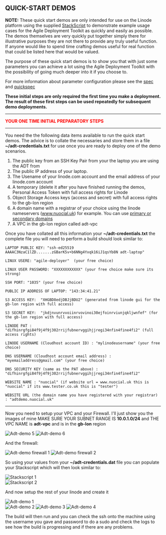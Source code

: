 ## QUICK-START DEMOS  

**NOTE:** These quick start demos are only intended for use on the Linode platform using the supplied [StackScript](https://cloud.linode.com/stackscripts/635271) to demonstrate example usage cases for the Agile Deployment Toolkit as quickly and easily as possible.  The demos themselves are very quickly put together simply there for illustrative purposes they are not there to provide any truly useful function. If anyone would like to spend time crafting demos useful for real function that could be listed here that would be valued. 

The purpose of these quick start demos is to show you that with just some parameters you can achieve a lot using the Agile Deployment Toolkit with the possibility of going much deeper into it if you choose to.

For more information about parameter configuration please see the [spec](https://github.com/wintersys-projects/adt-build-machine-scripts/blob/main/templatedconfigurations/specification.md) and [quickspec](https://github.com/wintersys-projects/adt-build-machine-scripts/blob/main/templatedconfigurations/quick_specification.dat)

**These initial steps are only required the first time you make a deployment. The result of these first steps can be used repeatedly for subsequent demo deployments.** 

--------------------------
<span style="color:red">**YOUR ONE TIME INITIAL PREPARATORY STEPS**</span>

--------------------------

You need the the following data items available to run the quick start demos. The advice is to collate the necessaries and store them in a file **~/adt-credentials.txt** for use once you are ready to deploy one of the demo scenarios. 

1. The public key from an SSH Key Pair from your the laptop you are using the ADT from
3. The public IP address of your laptop. 
4. The Usename of your linode.com account and the email address of your linode.com account
5. A temporary (delete it after you have finished running the demos, Personal Access Token with full access rights for Linode
6. Object Storage Access keys (access and secret) with full access rights to the gb-lon region
7. A domain name with a registrar of your choice using the linode nameservers (www.nuocial.uk) for example. You can use [primary or secondary domains](https://techdocs.akamai.com/cloud-computing/docs/create-a-domain)
8. A VPC in the gb-lon region called adt-vpc

Once you have collated all this information your **~/adt-credentials.txt** the complete file you will need to perform a build should look similar to:

````LAPTOP PUBLIC KEY: "ssh-ed25519 AAAAC3NzaC1lZD.......zGBarK5v+b6NNg4Yxqk16iJ1qsYb8N adt-laptop"````  

````LINUX USERE: "agile-deployer"  (your free choice)````  

````LINUX USER PASSWORD: "XXXXXXXXXXXX" (your free choice make sure its strong)```` 

````SSH PORT: "1035" (your free choice)````  

````PUBLIC IP ADDRESS OF LAPTOP: "143:34:41.21"````

````S3 ACCESS KEY:  "XHGBD8edjDBJjBDU2" (generated from linode gui for the gb-lon region with full access)````  

````S3 SECRET KEY:  "jkdjnvunrvvoiinrvovinoi30ejfoinrviunjqkljwnfef" (for the gb-lon region with full access)````  

````LINODE PAT : "difhinrgfgi84f9j4f9j302rrijfubnervggihjjregi34nfin4fine4fi2" (full access rights)````  

````LINODE USERNAME (Cloudhost account ID) : "mylinodeusername" (your free choice)````  

````DNS USERNAME (Cloudhost account email address) : "myemailaddress@gmail.com" (your free choice)````  

````DNS SECURITY KEY (same as the PAT above) : "difhinrgfgi84f9j4f9j302rrijfubnervggihjjregi34nfin4fine4fi2"````  

````WEBSITE NAME : "nuocial" (if website url = www.nuocial.uk this is "nuocial" if its www.tester.co.uk this is "tester")````  

````WEBSITE URL (the domain name you have registered with your registrar) : "adtdemo.nuocial.uk"````  

----------------------------

Now you need to setup your VPC and your Firewall. I'll just show you the images of mine
MAKE SURE YOUR SUBNET RANGE IS **10.0.1.0/24** and THE VPC NAME is **adt-vpc** and is in the **gb-lon** region  

![](images/adt-demo5.png "Adt-demo 5") 
![](images/adt-demo6.png "Adt-demo 6") 

And the firewall:  


![](images/adt-demos-firewall1.png "Adt-demo firewall 1") 
![](images/adt-demos-firewall2.png "Adt-demo firewall 2") 


So using your values from your **~/adt-credentials.dat** file you can populate your Stackscript which will then look similar to:

![](images/stackscript1.png "Stackscript 1")  
![](images/stackscript2.png "Stackscript 2")  

And now setup the rest of your linode and create it

![](images/adt-demo1.png "Adt-demo 1")  
![](images/adt-demo2.png "Adt-demo 2") 
![](images/adt-demo3.png "Adt-demo 3") 
![](images/adt-demo4.png "Adt-demo 4") 

The build will then run and you can check the ssh onto the machine using the username you gave and password to do a sudo and check the logs to see how the build is progressing and if there are any problems. 




